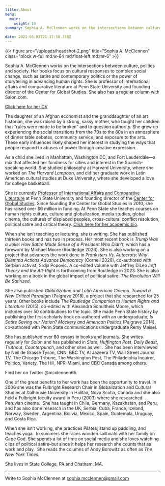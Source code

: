 ```yaml
---
title: About
menu:
  main:
    weight: 10
summary: Sophia A. McClennen works on the intersections between culture, politics and society. Her books focus on cultural responses to complex social change, such as satire and contemporary politics or the power of storytelling in advancing human rights. She is professor of international affairs and comparative literature at Penn State University and founding director of the Center for Global Studies. She also has a regular column with Salon.com.

date: 2021-05-03T21:17:58.338Z
---
```

{{< figure src="/uploads/headshot-2.png" title="Sophia A. McClennen" class="block w-full md:w-64 md:float-left md:mr-6" >}}

Sophia A. McClennen works on the intersections between culture, politics and society. Her books focus on cultural responses to complex social change, such as satire and contemporary politics or the power of storytelling in advancing human rights. She is professor of international affairs and comparative literature at Penn State University and founding director of the Center for Global Studies. She also has a regular column with Salon.com.

[Click here for her CV](https://sia.psu.edu/sites/default/files/documents/Sophia%20McClennen%20CV_0.pdf)

The daughter of an Afghan economist and the granddaughter of an art historian, she was raised by a strong, sassy mother, who taught her children that “rules were made to be broken” and to question authority. She grew up experiencing the social transitions from the 70s to the 80s in an atmosphere of dinner table debates, community service, and exposure to the arts. These early influences likely shaped her interest in studying the ways that people respond to abuses of power through creative expression.

As a child she lived in Manhattan, Washington DC, and Fort Lauderdale—a mix that affected her fondness for cities and interest in the Spanish-speaking world. She studied philosophy at Harvard University, where she worked on *The Harvard Lampoon*, and did her graduate work in Latin American cultural studies at Duke University, where she developed a love for college basketball.

She is currently [Professor of International Affairs and Comparative Literature](https://sia.psu.edu/faculty/sophia_mcclennen) at Penn State University and founding director of the [Center for Global Studies](https://cgs.la.psu.edu/). Since founding the Center for Global Studies in 2010, she has raised over $6 million in funding. At Penn State she teaches courses on human rights culture, culture and globalization, media studies, global cinema, the cultures of displaced peoples, cross-cultural conflict resolution, political satire and critical theory. [Click here for her academic bio](https://sia.psu.edu/faculty/sophia_mcclennen).

When she isn’t teaching or lecturing, she is writing. She has published thirteen books and has two in process. Her most recent book is *Trump Was a Joke: How Satire Made Sense of a President Who Didn’t*, which has a foreword by Michael Moore (Routledge 2023). She is also working on a project that advances the work done in *Pranksters Vs. Autocrats: Why Dilemma Actions Advance Democracy* (Cornell 2020), co-authored with Serbian activist, Srdja Popovic. A co-edited volume with Jeffrey DiLeo *Left Theory and the Alt-Right* is forthcoming from Routledge in 2023. She is also working on a book in the global impact of political satire: *The Revolution Will Be Satirized*.

She also published *Globalization and Latin American Cinema: Toward a New Critical Paradigm* (Palgrave 2018), a project that she researched for 25 years. Other books include *The Routledge Companion to Human Rights and Literature* (2015), co-edited with Alexandra Schultheis Moore, which includes over 50 contributions to the topic. She made Penn State history by publishing the first scholarly book co-authored with an undergraduate, *Is Satire Saving our Nation? Mockery and American Politics* (Palgrave 2014), co-authored with Penn State communications undergraduate Remy Maisel. 

She has published over 80 essays in books and journals. She writes regularly for *Salon* and has published in *Slate*, *Huffington Post*, *Daily Beast*, *Truthout*, *Counterpunch*, and other sites as well.  She has been interviewed by Neil de Grasse Tyson, CNN, BBC TV, Al Jazeera TV, Wall Street Journal TV, The Chicago Tribune, The Washington Post, The Philadelphia Inquirer, Politico, Variety, The Hill, NPR-Miami, and CBC Canada among others. 

Find her on Twitter @mcclennen65.

One of the great benefits to her work has been the opportunity to travel. In 2006 she was the Fulbright Research Chair in Globalization and Cultural Studies at Dalhousie University in Halifax, Nova Scotia, Canada and she also held a Fulbright faculty award in Peru (2003) where she researched Peruvian cinema.  She has taught in Chile, Germany, Kazakhstan, and Peru, and has also done research in the UK, Serbia, Cuba, France, Iceland, Norway, Sweden, Argentina, Bolivia, Mexico, Spain, Guatemala, Uruguay, and Costa Rica.

When she isn’t working, she practices Pilates, stand up paddling, and teaches yoga.  In summers she races wooden sailboats with her family on Cape Cod. She spends a lot of time on social media and she loves watching clips of political satire–but since it helps her research she counts that as work and play.  She reads the columns of Andy Borowitz as often as *The New York Times*.

She lives in State College, PA and Chatham, MA.

- - -

Write to Sophia McClennen at [sophia.mcclennen@gmail.com](mailto:sophia.mcclennen@gmail.com)